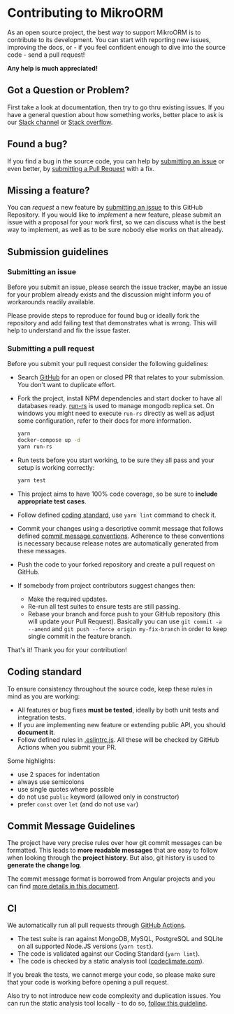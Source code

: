 # Contributing to MikroORM

As an open source project, the best way to support MikroORM is to contribute to its development. 
You can start with reporting new issues, improving the docs, or - if you feel confident enough
to dive into the source code - send a pull request!

**Any help is much appreciated!**

## Got a Question or Problem?

First take a look at documentation, then try to go thru existing issues. If you have a general 
question about how something works, better place to ask is our 
[Slack channel](https://join.slack.com/t/mikroorm/shared_invite/enQtNTM1ODYzMzM4MDk3LWM4ZDExMjU5ZDhmNjA2MmM3MWMwZmExNjhhNDdiYTMwNWM0MGY5ZTE3ZjkyZTMzOWExNDgyYmMzNDE1NDI5NjA)
or [Stack overflow](https://stackoverflow.com/tags/mikro-orm/). 

## Found a bug?

If you find a bug in the source code, you can help by [submitting an issue](https://github.com/mikro-orm/mikro-orm/issues/new)
or even better, by [submitting a Pull Request](https://github.com/mikro-orm/mikro-orm/pulls) with a fix.

## Missing a feature?

You can *request* a new feature by [submitting an issue](https://github.com/mikro-orm/mikro-orm/issues/new) to this GitHub 
Repository. If you would like to *implement* a new feature, please submit an issue with a proposal for your work first, 
so we can discuss what is the best way to implement, as well as to be sure nobody else works on that already.

## Submission guidelines

### Submitting an issue

Before you submit an issue, please search the issue tracker, maybe an issue for your problem already exists and the discussion 
might inform you of workarounds readily available.

Please provide steps to reproduce for found bug or ideally fork the repository and add failing test that demonstrates what 
is wrong. This will help to understand and fix the issue faster.

### Submitting a pull request

Before you submit your pull request consider the following guidelines:

- Search [GitHub](https://github.com/mikro-orm/mikro-orm/pulls) for an open or closed PR
  that relates to your submission. You don't want to duplicate effort.

- Fork the project, install NPM dependencies and start docker to have all databases ready.
  [run-rs](https://www.npmjs.com/package/run-rs) is used to manage mongodb replica set.
  On windows you might need to execute `run-rs` directly as well as adjust some configuration,
  refer to their docs for more information. 

    ```sh
    yarn
    docker-compose up -d
    yarn run-rs
    ```

- Run tests before you start working, to be sure they all pass and your setup is working correctly:

     ```sh
     yarn test
     ```

- This project aims to have 100% code coverage, so be sure to **include appropriate test cases**.
- Follow defined [coding standard](#coding-standard), use `yarn lint` command to check it.
- Commit your changes using a descriptive commit message that follows defined [commit message conventions](#commit). 
  Adherence to these conventions is necessary because release notes are automatically generated from these messages.
- Push the code to your forked repository and create a pull request on GitHub.
- If somebody from project contributors suggest changes then:
  - Make the required updates.
  - Re-run all test suites to ensure tests are still passing.
  - Rebase your branch and force push to your GitHub repository (this will update your Pull Request). Basically you can 
    use `git commit -a --amend` and `git push --force origin my-fix-branch` in order to keep single commit in the feature 
    branch.

That's it! Thank you for your contribution!

## <a name="coding-standard"></a> Coding standard

To ensure consistency throughout the source code, keep these rules in mind as you are working:

- All features or bug fixes **must be tested**, ideally by both unit tests and integration tests.
- If you are implementing new feature or extending public API, you should **document it**.
- Follow defined rules in [.eslintrc.js](.eslintrc.js). All these will be checked by GitHub Actions 
  when you submit your PR.

Some highlights:

- use 2 spaces for indentation
- always use semicolons
- use single quotes where possible
- do not use `public` keyword (allowed only in constructor)
- prefer `const` over `let` (and do not use `var`)

## Commit Message Guidelines

The project have very precise rules over how git commit messages can be formatted. This leads to 
**more readable messages** that are easy to follow when looking through the **project history**.
But also, git history is used to **generate the change log**.

The commit message format is borrowed from Angular projects and you can find 
[more details in this document][commit-message-format]. 

## CI

We automatically run all pull requests through [GitHub Actions](https://github.com/mikro-orm/mikro-orm/actions).

- The test suite is ran against MongoDB, MySQL, PostgreSQL and SQLite on all supported Node.JS versions (`yarn test`).
- The code is validated against our Coding Standard (`yarn lint`).
- The code is checked by a static analysis tool ([codeclimate.com](https://codeclimate.com/github/mikro-orm/mikro-orm)).

If you break the tests, we cannot merge your code, so please make sure that your code is working before opening a pull request.

Also try to not introduce new code complexity and duplication issues. You can run the 
static analysis tool locally - to do so, [follow this guideline][code-climate-guide].

[commit-message-format]: https://docs.google.com/document/d/1QrDFcIiPjSLDn3EL15IJygNPiHORgU1_OOAqWjiDU5Y/edit#
[code-climate-guide]: https://github.com/codeclimate/codeclimate/blob/master/README.md
